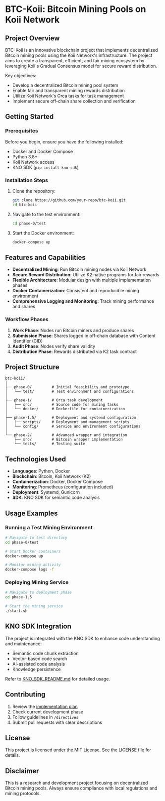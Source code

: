 # BTC-Koii: Bitcoin Mining Pools on Koii Network

## Project Overview

BTC-Koii is an innovative blockchain project that implements decentralized Bitcoin mining pools using the Koii Network's infrastructure. The project aims to create a transparent, efficient, and fair mining ecosystem by leveraging Koii's Gradual Consensus model for secure reward distribution.

Key objectives:
- Develop a decentralized Bitcoin mining pool system
- Enable fair and transparent mining rewards distribution
- Utilize Koii Network's Orca tasks for task management
- Implement secure off-chain share collection and verification

## Getting Started

### Prerequisites

Before you begin, ensure you have the following installed:
- Docker and Docker Compose
- Python 3.8+
- Koii Network access
- KNO SDK (`pip install kno-sdk`)

### Installation Steps

1. Clone the repository:
   ```bash
   git clone https://github.com/your-repo/btc-koii.git
   cd btc-koii
   ```

2. Navigate to the test environment:
   ```bash
   cd phase-0/test
   ```

3. Start the Docker environment:
   ```bash
   docker-compose up
   ```

## Features and Capabilities

- **Decentralized Mining**: Run Bitcoin mining nodes via Koii Network
- **Secure Reward Distribution**: Utilize K2 native programs for fair rewards
- **Flexible Architecture**: Modular design with multiple implementation phases
- **Docker Containerization**: Consistent and reproducible mining environment
- **Comprehensive Logging and Monitoring**: Track mining performance and shares

### Workflow Phases

1. **Work Phase**: Nodes run Bitcoin miners and produce shares
2. **Submission Phase**: Shares logged in off-chain database with Content Identifier (CID)
3. **Audit Phase**: Nodes verify share validity
4. **Distribution Phase**: Rewards distributed via K2 task contract

## Project Structure

```
btc-koii/
│
├── phase-0/         # Initial feasibility and prototype
│   └── test/        # Test environment and configurations
│
├── phase-1/         # Orca task development
│   ├── src/         # Source code for mining tasks
│   └── docker/      # Dockerfile for containerization
│
├── phase-1.5/       # Deployment and systemd configuration
│   ├── scripts/     # Deployment and management scripts
│   └── config/      # Service and environment configurations
│
└── phase-2/         # Advanced wrapper and integration
    ├── src/         # Bitcoin wrapper implementation
    └── tests/       # Testing suite
```

## Technologies Used

- **Languages**: Python, Docker
- **Blockchain**: Bitcoin, Koii Network (K2)
- **Containerization**: Docker, Docker Compose
- **Monitoring**: Prometheus (configuration included)
- **Deployment**: Systemd, Gunicorn
- **SDK**: KNO SDK for semantic code analysis

## Usage Examples

### Running a Test Mining Environment

```bash
# Navigate to test directory
cd phase-0/test

# Start Docker containers
docker-compose up

# Monitor mining activity
docker-compose logs -f
```

### Deploying Mining Service

```bash
# Navigate to deployment phase
cd phase-1.5

# Start the mining service
./start.sh
```

## KNO SDK Integration

The project is integrated with the KNO SDK to enhance code understanding and maintenance:
- Semantic code chunk extraction
- Vector-based code search
- AI-assisted code analysis
- Knowledge persistence

Refer to [KNO_SDK_README.md](KNO_SDK_README.md) for detailed usage.

## Contributing

1. Review the [implementation plan](plan.md)
2. Check current development phase
3. Follow guidelines in `/directives`
4. Submit pull requests with clear descriptions

## License

This project is licensed under the MIT License. See the LICENSE file for details.

## Disclaimer

This is a research and development project focusing on decentralized Bitcoin mining pools. Always ensure compliance with local regulations and mining protocols.